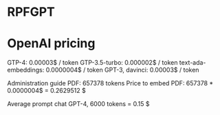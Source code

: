 # RPFGPT

# OpenAI pricing

GTP-4: 0.00003$ / token
GTP-3.5-turbo: 0.000002$ / token
text-ada-embeddings: 0.0000004$ / token
GPT-3, davinci: 0.00003$ / token

Administration guide PDF: 657378 tokens
Price to embed PDF: 657378 \* 0.0000004$ = 0.2629512 $

Average prompt chat GPT-4, 6000 tokens = 0.15 $
